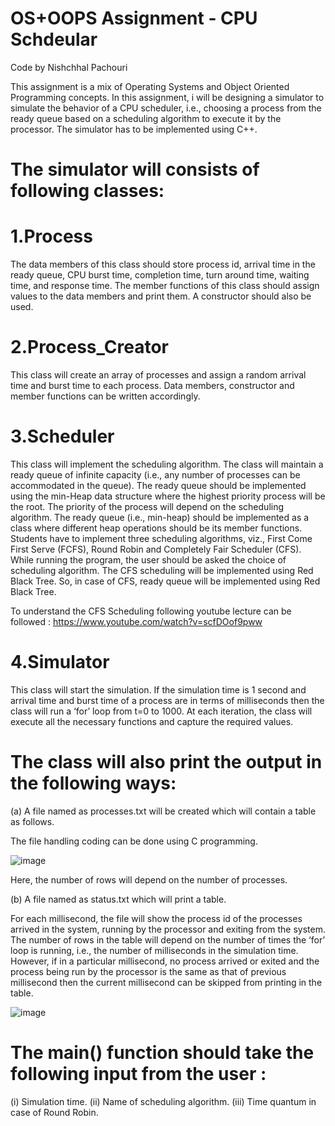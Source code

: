 # OS+OOPS Assignment - CPU Schdeular

Code by Nishchhal Pachouri

This assignment is a mix of Operating Systems and Object Oriented Programming concepts. In this
assignment, i will be designing a simulator to simulate the behavior of a CPU scheduler, i.e.,
choosing a process from the ready queue based on a scheduling algorithm to execute it by the
processor. The simulator has to be implemented using C++.

# The simulator will consists of following classes:

# 1.Process

The data members of this class should store process id, arrival time in the ready queue,
CPU burst time, completion time, turn around time, waiting time, and response time. The member
functions of this class should assign values to the data members and print them. A constructor
should also be used.

# 2.Process_Creator

This class will create an array of processes and assign a random arrival time
and burst time to each process. Data members, constructor and member functions can be written
accordingly.

# 3.Scheduler

This class will implement the scheduling algorithm. The class will maintain a ready
queue of infinite capacity (i.e., any number of processes can be accommodated in the queue). The
ready queue should be implemented using the min-Heap data structure where the highest priority
process will be the root. The priority of the process will depend on the scheduling algorithm.
The ready queue (i.e., min-heap) should be implemented as a class where different heap operations
should be its member functions. Students have to implement three scheduling algorithms, viz., First
Come First Serve (FCFS), Round Robin and Completely Fair Scheduler (CFS). While running the
program, the user should be asked the choice of scheduling algorithm. The CFS scheduling will be
implemented using Red Black Tree. So, in case of CFS, ready queue will be implemented using Red
Black Tree.

To understand the CFS Scheduling following youtube lecture can be followed : https://www.youtube.com/watch?v=scfDOof9pww

# 4.Simulator

This class will start the simulation. If the simulation time is 1 second and arrival
time and burst time of a process are in terms of milliseconds then the class will run a ‘for’ loop from
t=0 to 1000. At each iteration, the class will execute all the necessary functions and capture the
required values.

# The class will also print the output in the following ways:


(a) A file named as processes.txt will be created which will contain a table as follows.

The file handling coding can be done using C programming.

![image](https://user-images.githubusercontent.com/84848073/210124511-2cd71f8f-63cc-4b10-ad13-daa71cc0dfa9.png)

Here, the number of rows will depend on the number of processes.

(b) A file named as status.txt which will print a table.

For each millisecond, the file will show the
process id of the processes arrived in the system, running by the processor and exiting from the
system. The number of rows in the table will depend on the number of times the ‘for’ loop is
running, i.e., the number of milliseconds in the simulation time. However, if in a particular
millisecond, no process arrived or exited and the process being run by the processor is the same as
that of previous millisecond then the current millisecond can be skipped from printing in the table.

![image](https://user-images.githubusercontent.com/84848073/210124525-b1df576f-b30c-4f40-916a-dbaa71c2badd.png)


# The main() function should take the following input from the user :

(i) Simulation time.
(ii) Name of scheduling algorithm.
(iii) Time quantum in case of Round Robin.

